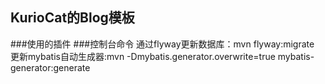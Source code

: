 ## KurioCat的Blog模板
###使用的插件
###控制台命令
通过flyway更新数据库：mvn flyway:migrate
更新mybatis自动生成器:mvn -Dmybatis.generator.overwrite=true mybatis-generator:generate